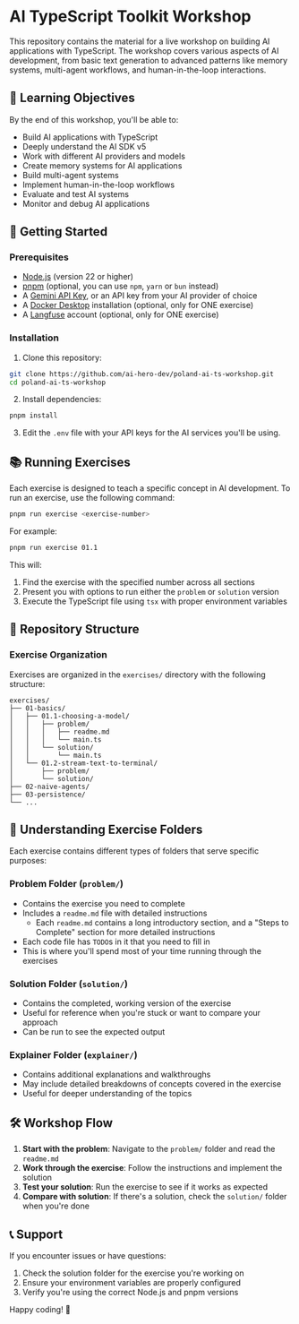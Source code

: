 # AI TypeScript Toolkit Workshop

This repository contains the material for a live workshop on building AI applications with TypeScript. The workshop covers various aspects of AI development, from basic text generation to advanced patterns like memory systems, multi-agent workflows, and human-in-the-loop interactions.

## 🎯 Learning Objectives

By the end of this workshop, you'll be able to:

- Build AI applications with TypeScript
- Deeply understand the AI SDK v5
- Work with different AI providers and models
- Create memory systems for AI applications
- Build multi-agent systems
- Implement human-in-the-loop workflows
- Evaluate and test AI systems
- Monitor and debug AI applications

## 🚀 Getting Started

### Prerequisites

- [Node.js](https://nodejs.org/en/download) (version 22 or higher)
- [pnpm](https://pnpm.io/) (optional, you can use `npm`, `yarn` or `bun` instead)
- A [Gemini API Key](https://aistudio.google.com/apikey), or an API key from your AI provider of choice
- A [Docker Desktop](https://www.docker.com/products/docker-desktop/) installation (optional, only for ONE exercise)
- A [Langfuse](https://langfuse.com/) account (optional, only for ONE exercise)

### Installation

1. Clone this repository:

```bash
git clone https://github.com/ai-hero-dev/poland-ai-ts-workshop.git
cd poland-ai-ts-workshop
```

2. Install dependencies:

```bash
pnpm install
```

3. Edit the `.env` file with your API keys for the AI services you'll be using.

## 📚 Running Exercises

Each exercise is designed to teach a specific concept in AI development. To run an exercise, use the following command:

```bash
pnpm run exercise <exercise-number>
```

For example:

```bash
pnpm run exercise 01.1
```

This will:

1. Find the exercise with the specified number across all sections
2. Present you with options to run either the `problem` or `solution` version
3. Execute the TypeScript file using `tsx` with proper environment variables

## 📁 Repository Structure

### Exercise Organization

Exercises are organized in the `exercises/` directory with the following structure:

```
exercises/
├── 01-basics/
│   ├── 01.1-choosing-a-model/
│   │   ├── problem/
│   │   │   ├── readme.md
│   │   │   └── main.ts
│   │   └── solution/
│   │       └── main.ts
│   └── 01.2-stream-text-to-terminal/
│       ├── problem/
│       └── solution/
├── 02-naive-agents/
├── 03-persistence/
└── ...
```

## 📂 Understanding Exercise Folders

Each exercise contains different types of folders that serve specific purposes:

### Problem Folder (`problem/`)

- Contains the exercise you need to complete
- Includes a `readme.md` file with detailed instructions
  - Each `readme.md` contains a long introductory section, and a "Steps to Complete" section for more detailed instructions
- Each code file has `TODO`s in it that you need to fill in
- This is where you'll spend most of your time running through the exercises

### Solution Folder (`solution/`)

- Contains the completed, working version of the exercise
- Useful for reference when you're stuck or want to compare your approach
- Can be run to see the expected output

### Explainer Folder (`explainer/`)

- Contains additional explanations and walkthroughs
- May include detailed breakdowns of concepts covered in the exercise
- Useful for deeper understanding of the topics

## 🛠️ Workshop Flow

1. **Start with the problem**: Navigate to the `problem/` folder and read the `readme.md`
2. **Work through the exercise**: Follow the instructions and implement the solution
3. **Test your solution**: Run the exercise to see if it works as expected
4. **Compare with solution**: If there's a solution, check the `solution/` folder when you're done

## 📞 Support

If you encounter issues or have questions:

1. Check the solution folder for the exercise you're working on
2. Ensure your environment variables are properly configured
3. Verify you're using the correct Node.js and pnpm versions

Happy coding! 🚀
